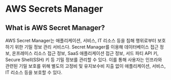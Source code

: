 # AWS Secrets Manager

## What is AWS Secret Manager?

AWS Secret Manager는 애플리케이션, 서비스, IT 리소스 등을 침해 행위로부터 보호하기 위한 기밀 정보 관리 서비스다. Secret Manager를 이용해 데이터베이스 접근 정보, 온프레미스 리소스 접근 정보, SaaS 애플리케이션 접근 정보, 서드 파티 API 키, Secure Shell\(SSH\) 키 등 기밀 정보를 관리할 수 있다. 이를 통해 사용자는 인프라와 관련된 기밀 보호를 위해 별도의 고정비 및 유지보수비 지출 없이 애플리케이션, 서비스, IT 리소스 등을 보호할 수 있다.

